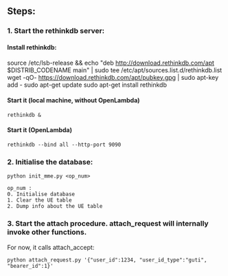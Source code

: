 ## Steps:

### 1. Start the rethinkdb server:
#### Install rethinkdb:
source /etc/lsb-release && echo "deb http://download.rethinkdb.com/apt $DISTRIB_CODENAME main" | sudo tee /etc/apt/sources.list.d/rethinkdb.list
wget -qO- https://download.rethinkdb.com/apt/pubkey.gpg | sudo apt-key add -
sudo apt-get update
sudo apt-get install rethinkdb

#### Start it (local machine, without OpenLambda)
`rethinkdb &`

#### Start it (OpenLambda)
`rethinkdb --bind all --http-port 9090`

### 2. Initialise the database:
`python init_mme.py <op_num>`

    op_num : 
    0. Initialise database
    1. Clear the UE table
    2. Dump info about the UE table

### 3. Start the attach procedure. attach_request will internally invoke other functions.
For now, it calls attach_accept:

`python attach_request.py '{"user_id":1234, "user_id_type":"guti", "bearer_id":1}'`
